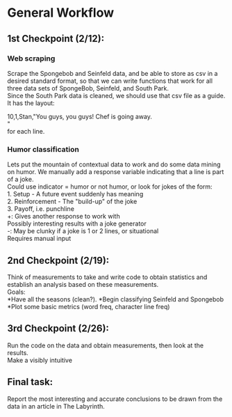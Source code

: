 # General Workflow

## 1st Checkpoint (2/12):
### Web scraping
Scrape the Spongebob and Seinfeld data, and be able to store as csv in a desired standard format, so that we can write functions that work for all three data sets of SpongeBob, Seinfeld, and South Park.  
Since the South Park data is cleaned, we should use that csv file as a guide.  
It has the layout:  
  
10,1,Stan,"You guys, you guys! Chef is going away.  
"  
for each line.

### Humor classification
Lets put the mountain of contextual data to work and do some data mining on humor.
We manually add a response variable indicating that a line is part of a joke.  
  Could use indicator = humor or not humor, or look for jokes of the form:  
    1. Setup - A future event suddenly has meaning  
    2. Reinforcement - The "build-up" of the joke  
    3. Payoff, i.e. punchline  
  +: Gives another response to work with  
    Possibly interesting results with a joke generator  
  -: May be clunky if a joke is 1 or 2 lines, or situational  
    Requires manual input  

## 2nd Checkpoint (2/19):
Think of measurements to take and write code to obtain statistics and establish an analysis based on these measurements.  
Goals:  
  *Have all the seasons (clean?).
  *Begin classifying Seinfeld and Spongebob
  *Plot some basic metrics (word freq, character line freq)

## 3rd Checkpoint (2/26):
Run the code on the data and obtain measurements, then look at the results.  
Make a visibly intuitive 

## Final task:
Report the most interesting and accurate conclusions to be drawn from the data in an article in The Labyrinth. 
